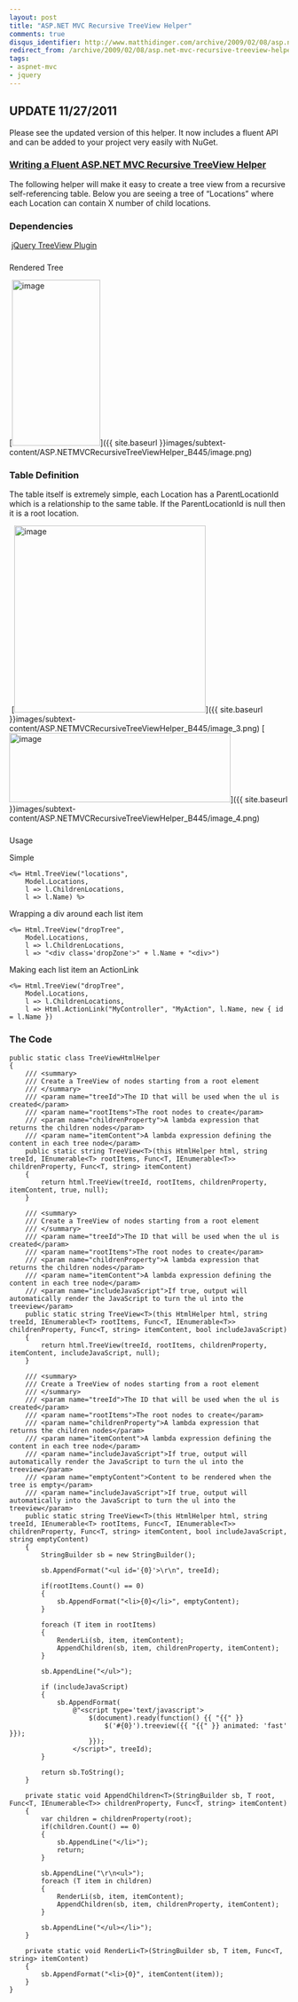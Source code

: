 ```yaml
---
layout: post
title: "ASP.NET MVC Recursive TreeView Helper"
comments: true
disqus_identifier: http://www.matthidinger.com/archive/2009/02/08/asp.net-mvc-recursive-treeview-helper.aspx
redirect_from: /archive/2009/02/08/asp.net-mvc-recursive-treeview-helper.aspx/
tags: 
- aspnet-mvc
- jquery
---
```

UPDATE 11/27/2011
-----------------

Please see the updated version of this helper. It now includes a fluent API and can be added to your project very easily with NuGet.

### [Writing a Fluent ASP.NET MVC Recursive TreeView Helper](http://www.matthidinger.com/archive/2011/11/27/Writing-a-Fluent-ASP-NET-MVC-Recursive-TreeView-Helper.aspx "http://www.matthidinger.com/archive/2011/11/27/Writing-a-Fluent-ASP-NET-MVC-Recursive-TreeView-Helper.aspx")

The following helper will make it easy to create a tree view from a recursive self-referencing table. Below you are seeing a tree of “Locations” where each Location can contain X number of child locations.

### Dependencies

 [jQuery TreeView Plugin](http://bassistance.de/jquery-plugins/jquery-plugin-treeview/ "http://bassistance.de/jquery-plugins/jquery-plugin-treeview/")

### 
Rendered Tree

[<img src="{{ site.baseurl }}images/subtext-content/ASP.NETMVCRecursiveTreeViewHelper_B445/image_thumb.png" title="image" alt="image" width="159" height="299" />]({{ site.baseurl }}images/subtext-content/ASP.NETMVCRecursiveTreeViewHelper_B445/image.png)

### Table Definition

The table itself is extremely simple, each Location has a ParentLocationId which is a relationship to the same table. If the ParentLocationId is null then it is a root location.

 [<img src="{{ site.baseurl }}images/subtext-content/ASP.NETMVCRecursiveTreeViewHelper_B445/image_thumb_3.png" title="image" alt="image" width="345" height="337" />]({{ site.baseurl }}images/subtext-content/ASP.NETMVCRecursiveTreeViewHelper_B445/image_3.png) [<img src="{{ site.baseurl }}images/subtext-content/ASP.NETMVCRecursiveTreeViewHelper_B445/image_thumb_4.png" title="image" alt="image" width="399" height="125" />]({{ site.baseurl }}images/subtext-content/ASP.NETMVCRecursiveTreeViewHelper_B445/image_4.png)

### 
Usage

Simple

``` brush:
<%= Html.TreeView("locations", 
    Model.Locations, 
    l => l.ChildrenLocations, 
    l => l.Name) %>
```

Wrapping a div around each list item

``` brush:
<%= Html.TreeView("dropTree", 
    Model.Locations, 
    l => l.ChildrenLocations, 
    l => "<div class='dropZone'>" + l.Name + "<div>")
```

Making each list item an ActionLink

``` brush:
<%= Html.TreeView("dropTree", 
    Model.Locations, 
    l => l.ChildrenLocations, 
    l => Html.ActionLink("MyController", "MyAction", l.Name, new { id = l.Name })
```

### The Code

``` brush:
public static class TreeViewHtmlHelper
{
    /// <summary>
    /// Create a TreeView of nodes starting from a root element
    /// </summary>
    /// <param name="treeId">The ID that will be used when the ul is created</param>
    /// <param name="rootItems">The root nodes to create</param>
    /// <param name="childrenProperty">A lambda expression that returns the children nodes</param>
    /// <param name="itemContent">A lambda expression defining the content in each tree node</param>
    public static string TreeView<T>(this HtmlHelper html, string treeId, IEnumerable<T> rootItems, Func<T, IEnumerable<T>> childrenProperty, Func<T, string> itemContent)
    {
        return html.TreeView(treeId, rootItems, childrenProperty, itemContent, true, null);
    }

    /// <summary>
    /// Create a TreeView of nodes starting from a root element
    /// </summary>
    /// <param name="treeId">The ID that will be used when the ul is created</param>
    /// <param name="rootItems">The root nodes to create</param>
    /// <param name="childrenProperty">A lambda expression that returns the children nodes</param>
    /// <param name="itemContent">A lambda expression defining the content in each tree node</param>
    /// <param name="includeJavaScript">If true, output will automatically render the JavaScript to turn the ul into the treeview</param>    
    public static string TreeView<T>(this HtmlHelper html, string treeId, IEnumerable<T> rootItems, Func<T, IEnumerable<T>> childrenProperty, Func<T, string> itemContent, bool includeJavaScript)
    {
        return html.TreeView(treeId, rootItems, childrenProperty, itemContent, includeJavaScript, null);
    }

    /// <summary>
    /// Create a TreeView of nodes starting from a root element
    /// </summary>
    /// <param name="treeId">The ID that will be used when the ul is created</param>
    /// <param name="rootItems">The root nodes to create</param>
    /// <param name="childrenProperty">A lambda expression that returns the children nodes</param>
    /// <param name="itemContent">A lambda expression defining the content in each tree node</param>
    /// <param name="includeJavaScript">If true, output will automatically render the JavaScript to turn the ul into the treeview</param>
    /// <param name="emptyContent">Content to be rendered when the tree is empty</param>
    /// <param name="includeJavaScript">If true, output will automatically into the JavaScript to turn the ul into the treeview</param>    
    public static string TreeView<T>(this HtmlHelper html, string treeId, IEnumerable<T> rootItems, Func<T, IEnumerable<T>> childrenProperty, Func<T, string> itemContent, bool includeJavaScript, string emptyContent)
    {
        StringBuilder sb = new StringBuilder();

        sb.AppendFormat("<ul id='{0}'>\r\n", treeId);

        if(rootItems.Count() == 0)
        {
            sb.AppendFormat("<li>{0}</li>", emptyContent);
        }

        foreach (T item in rootItems)
        {
            RenderLi(sb, item, itemContent);
            AppendChildren(sb, item, childrenProperty, itemContent);
        }

        sb.AppendLine("</ul>");

        if (includeJavaScript)
        {
            sb.AppendFormat(
                @"<script type='text/javascript'>
                    $(document).ready(function() {{ "{{" }}
                        $('#{0}').treeview({{ "{{" }} animated: 'fast' }});
                    }});
                </script>", treeId);
        }

        return sb.ToString();
    }

    private static void AppendChildren<T>(StringBuilder sb, T root, Func<T, IEnumerable<T>> childrenProperty, Func<T, string> itemContent)
    {
        var children = childrenProperty(root);
        if(children.Count() == 0)
        {
            sb.AppendLine("</li>");
            return;
        }

        sb.AppendLine("\r\n<ul>");
        foreach (T item in children)
        {
            RenderLi(sb, item, itemContent);
            AppendChildren(sb, item, childrenProperty, itemContent);
        }

        sb.AppendLine("</ul></li>");
    }

    private static void RenderLi<T>(StringBuilder sb, T item, Func<T, string> itemContent)
    {
        sb.AppendFormat("<li>{0}", itemContent(item));            
    }
}
```

